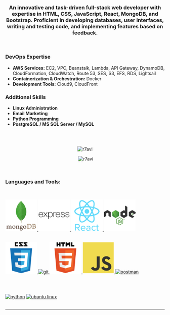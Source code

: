 <div align="center">

  <h3>An innovative and task-driven full-stack web developer with expertise in HTML, CSS, JavaScript, React, MongoDB,
    and Bootstrap. Proficient in developing databases, user interfaces, writing and testing code, and implementing
    features based on feedback.</h3>
</div></br>
<div align="left">

  <h3>DevOps Expertise</h3>

  <ul>
    <li><strong>AWS Services:</strong> EC2, VPC, Beanstalk, Lambda, API Gateway, DynamoDB, CloudFormation, CloudWatch,
      Route 53, SES, S3, EFS, RDS, Lightsail</li>
    <li><strong>Containerization & Orchestration:</strong> Docker</li>
    <li><strong>Development Tools:</strong> Cloud9, CloudFront</li>
  </ul>

  <h3>Additional Skills</h3>

  <ul>
    <li><strong>Linux Administration</strong></li>
    <li><strong>Email Marketing</strong></li>
    <li><strong>Python Programming</strong></li>
    <li><strong>PostgreSQL / MS SQL Server / MySQL</strong></li>
  </ul>
  <br />
</div>

<br />

<div align="center">
<p><img src="https://github-readme-stats.vercel.app/api/top-langs?username=r7avi&show_icons=true&locale=en&layout=compact" alt="r7avi" /></p>
  <p>&nbsp;<img src="https://github-readme-stats.vercel.app/api?username=r7avi&show_icons=true&locale=en" alt="r7avi" />
  </p>

</div> </br>

<h3 align="left">Languages and Tools:</h3> </br>

<a href="https://www.mongodb.com/" target="_blank" rel="noreferrer"> <img
src="https://raw.githubusercontent.com/devicons/devicon/master/icons/mongodb/mongodb-original-wordmark.svg"
alt="mongodb" width="100" height="100" /> </a> <a href="https://expressjs.com" target="_blank" rel="noreferrer"> <img
src="https://raw.githubusercontent.com/devicons/devicon/master/icons/express/express-original-wordmark.svg"
alt="express" width="100" height="100" /> </a> <a href="https://reactjs.org/" target="_blank" rel="noreferrer"> <img
src="https://raw.githubusercontent.com/devicons/devicon/master/icons/react/react-original-wordmark.svg"
alt="react" width="100" height="100" /> </a>    <a href="https://nodejs.org" target="_blank" rel="noreferrer"> <img
src="https://raw.githubusercontent.com/devicons/devicon/master/icons/nodejs/nodejs-original-wordmark.svg"
alt="nodejs" width="100" height="100" /> </a> </br></br>

<a href="https://www.w3schools.com/css/" target="_blank" rel="noreferrer"> <img
src="https://raw.githubusercontent.com/devicons/devicon/master/icons/css3/css3-original-wordmark.svg" alt="css3"
width="100" height="100" /> </a> <a href="https://git-scm.com/" target="_blank" rel="noreferrer">
<img src="https://www.vectorlogo.zone/logos/git-scm/git-scm-icon.svg" alt="git" width="100" height="100" /> </a>
<a href="https://www.w3.org/html/" target="_blank" rel="noreferrer"> <img
src="https://raw.githubusercontent.com/devicons/devicon/master/icons/html5/html5-original-wordmark.svg"
alt="html5" width="100" height="100" /> </a>      <a href="https://developer.mozilla.org/en-US/docs/Web/JavaScript" target="_blank" rel="noreferrer"> 
<img src="https://raw.githubusercontent.com/devicons/devicon/master/icons/javascript/javascript-original.svg"
alt="javascript" width="100" height="100" /> </a>     <a href="https://postman.com" target="_blank" rel="noreferrer"> <img
src="https://www.vectorlogo.zone/logos/getpostman/getpostman-icon.svg" alt="postman" width="100" height="100" /></a>  

</br>
</br>

<a href="https://www.python.org/" target="_blank" rel="noreferrer"> <img
src="https://www.python.org/static/community_logos/python-powered-w-200x80.png" alt="python" /></a>   <a href="https://ubuntu.com/" target="_blank" rel="noreferrer"> <img
src="https://assets.ubuntu.com/v1/ff6a9a38-ubuntu-logo-2022.svg" alt="ubuntu linux"  width="220" height="auto"  /></a>  
</br>
___


